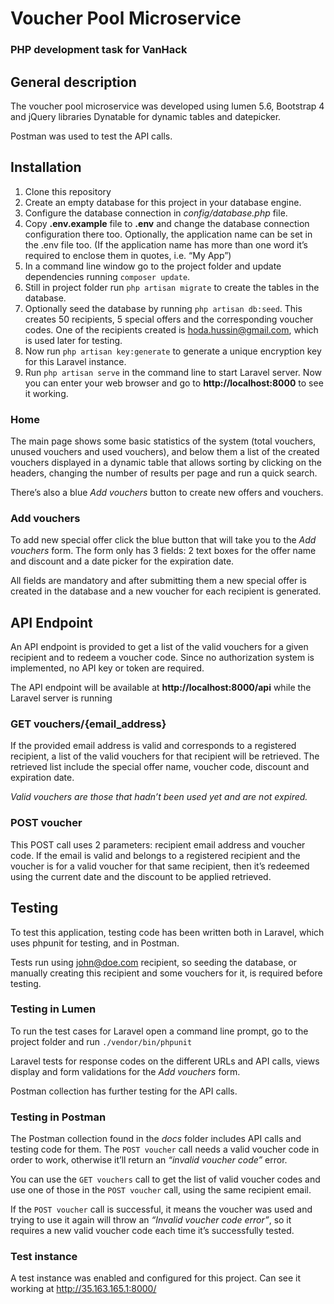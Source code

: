# Voucher Pool Microservice
### PHP development task for VanHack

## General description
The voucher pool microservice was developed using lumen 5.6, Bootstrap 4 and jQuery libraries Dynatable for dynamic tables and datepicker.

Postman was used to test the API calls.

## Installation
1. Clone this repository
2. Create an empty database for this project in your database engine.
3. Configure the database connection in *config/database.php* file.
4. Copy **.env.example** file to **.env** and change the database connection configuration there too. Optionally, the application name can be set in the .env file too. (If the application name has more than one word it’s required to enclose them in quotes, i.e. “My App”)
5. In a command line window go to the  project folder and update dependencies running `composer update`.
6. Still in project folder run `php artisan migrate` to create the tables in the database.
7. Optionally seed the database by running `php artisan db:seed`. This creates 50 recipients, 5 special offers and the corresponding voucher codes. One of the recipients created is hoda.hussin@gmail.com, which is used later for testing.
8. Now run `php artisan key:generate` to generate a unique encryption key for this Laravel instance.
9. Run `php artisan serve` in the command line to start Laravel server. Now you can enter your web browser and go to **http://localhost:8000** to see it working.


### Home
The main page shows some basic statistics of the system (total vouchers, unused vouchers and used vouchers), and below them a list of the created vouchers displayed in a dynamic table that allows sorting by clicking on the headers, changing the number of results per page and run a quick search.

There’s also a blue *Add vouchers* button to create new offers and vouchers.

### Add vouchers
To add new special offer click the blue button that will take you to the *Add vouchers* form. The form only has 3 fields: 2 text boxes for the offer name and discount and a date picker for the expiration date.

All fields are mandatory and after submitting them a new special offer is created in the database and a new voucher for each recipient is generated.

## API Endpoint
An API endpoint is provided to get a list of the valid vouchers for a given recipient and to redeem a voucher code. Since no authorization system is implemented, no API key or token are required.

The API endpoint will be available at **http://localhost:8000/api** while the Laravel server is running

### GET vouchers/{email_address}
If the provided email address is valid and corresponds to a registered recipient, a list of the valid vouchers for that recipient will be retrieved. The retrieved list include the special offer name, voucher code, discount and expiration date.

*Valid vouchers are those that hadn’t been used yet and are not expired.*

### POST voucher
This POST call uses 2 parameters: recipient email address and voucher code. If the email is valid and belongs to a registered recipient and the voucher is for a valid voucher for that same recipient, then it’s redeemed using the current date and the discount to be applied retrieved.

## Testing
To test this application, testing code has been written both in Laravel, which uses phpunit for testing, and in Postman.

Tests run using john@doe.com recipient, so seeding the database, or manually creating this recipient and some vouchers for it, is required before testing.

### Testing in Lumen
To run the test cases for Laravel open a command line prompt, go to the project folder and run `./vendor/bin/phpunit`

Laravel tests for response codes on the different URLs and API calls, views display and form validations for the *Add vouchers* form.

Postman collection has further testing for the API calls.

### Testing in Postman
The Postman collection found in the *docs* folder includes API calls and testing code for them. The `POST voucher` call needs a valid voucher code in order to work, otherwise it’ll return an *“invalid voucher code”* error.

You can use the `GET vouchers` call to get the list of valid voucher codes and use one of those in the `POST voucher` call, using the same recipient email.

If the `POST voucher` call is successful, it means the voucher was used and trying to use it again will throw an *“Invalid voucher code error”*, so it requires a new valid voucher code each time it’s successfully tested.

### Test instance
A test instance was enabled and configured for this project. Can see it working at http://35.163.165.1:8000/

